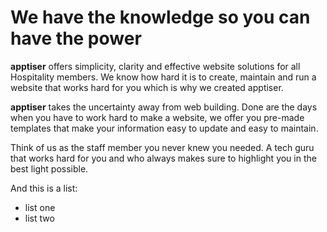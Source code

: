 # We have the knowledge so you can have the power

**apptiser** offers simplicity, clarity and effective website solutions for all Hospitality members. We know how hard it is to create, maintain and run a website that works hard for you which is why we created apptiser.

**apptiser** takes the uncertainty away from web building. Done are the days when you have to work hard to make a website, we offer you pre-made templates that make your information easy to update and easy to maintain.

Think of us as the staff member you never knew you needed. A tech guru that works hard for you and who always makes sure to highlight you in the best light possible.

And this is a list:

- list one
- list two
